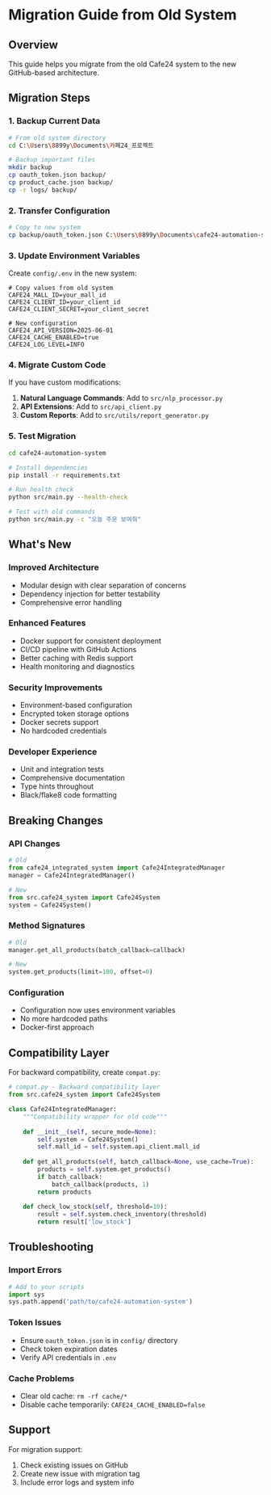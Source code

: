 # Migration Guide from Old System

## Overview

This guide helps you migrate from the old Cafe24 system to the new GitHub-based architecture.

## Migration Steps

### 1. Backup Current Data

```bash
# From old system directory
cd C:\Users\8899y\Documents\카페24_프로젝트

# Backup important files
mkdir backup
cp oauth_token.json backup/
cp product_cache.json backup/
cp -r logs/ backup/
```

### 2. Transfer Configuration

```bash
# Copy to new system
cp backup/oauth_token.json C:\Users\8899y\Documents\cafe24-automation-system\config\
```

### 3. Update Environment Variables

Create `config/.env` in the new system:

```env
# Copy values from old system
CAFE24_MALL_ID=your_mall_id
CAFE24_CLIENT_ID=your_client_id
CAFE24_CLIENT_SECRET=your_client_secret

# New configuration
CAFE24_API_VERSION=2025-06-01
CAFE24_CACHE_ENABLED=true
CAFE24_LOG_LEVEL=INFO
```

### 4. Migrate Custom Code

If you have custom modifications:

1. **Natural Language Commands**: Add to `src/nlp_processor.py`
2. **API Extensions**: Add to `src/api_client.py`
3. **Custom Reports**: Add to `src/utils/report_generator.py`

### 5. Test Migration

```bash
cd cafe24-automation-system

# Install dependencies
pip install -r requirements.txt

# Run health check
python src/main.py --health-check

# Test with old commands
python src/main.py -c "오늘 주문 보여줘"
```

## What's New

### Improved Architecture
- Modular design with clear separation of concerns
- Dependency injection for better testability
- Comprehensive error handling

### Enhanced Features
- Docker support for consistent deployment
- CI/CD pipeline with GitHub Actions
- Better caching with Redis support
- Health monitoring and diagnostics

### Security Improvements
- Environment-based configuration
- Encrypted token storage options
- Docker secrets support
- No hardcoded credentials

### Developer Experience
- Unit and integration tests
- Comprehensive documentation
- Type hints throughout
- Black/flake8 code formatting

## Breaking Changes

### API Changes
```python
# Old
from cafe24_integrated_system import Cafe24IntegratedManager
manager = Cafe24IntegratedManager()

# New
from src.cafe24_system import Cafe24System
system = Cafe24System()
```

### Method Signatures
```python
# Old
manager.get_all_products(batch_callback=callback)

# New
system.get_products(limit=100, offset=0)
```

### Configuration
- Configuration now uses environment variables
- No more hardcoded paths
- Docker-first approach

## Compatibility Layer

For backward compatibility, create `compat.py`:

```python
# compat.py - Backward compatibility layer
from src.cafe24_system import Cafe24System

class Cafe24IntegratedManager:
    """Compatibility wrapper for old code"""
    
    def __init__(self, secure_mode=None):
        self.system = Cafe24System()
        self.mall_id = self.system.api_client.mall_id
        
    def get_all_products(self, batch_callback=None, use_cache=True):
        products = self.system.get_products()
        if batch_callback:
            batch_callback(products, 1)
        return products
        
    def check_low_stock(self, threshold=10):
        result = self.system.check_inventory(threshold)
        return result['low_stock']
```

## Troubleshooting

### Import Errors
```python
# Add to your scripts
import sys
sys.path.append('path/to/cafe24-automation-system')
```

### Token Issues
- Ensure `oauth_token.json` is in `config/` directory
- Check token expiration dates
- Verify API credentials in `.env`

### Cache Problems
- Clear old cache: `rm -rf cache/*`
- Disable cache temporarily: `CAFE24_CACHE_ENABLED=false`

## Support

For migration support:
1. Check existing issues on GitHub
2. Create new issue with migration tag
3. Include error logs and system info